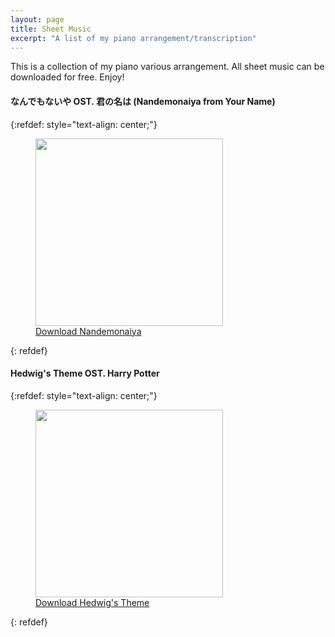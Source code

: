 ```yaml
---
layout: page
title: Sheet Music
excerpt: "A list of my piano arrangement/transcription"
---
```


This is a collection of my piano various arrangement. All sheet music
can be downloaded for free. Enjoy!


#### なんでもないや OST. 君の名は (Nandemonaiya from Your Name)

{:refdef: style="text-align: center;"}
<figure>
  <img src="{{ site.url }}/images/nandemonaiya_preview.jpg" width="300">
  <figcaption>
    <a href="http://sheet.host/sheet/yforJp">Download Nandemonaiya</a>
  </figcaption>
</figure>
{: refdef}

#### Hedwig's Theme OST. Harry Potter

{:refdef: style="text-align: center;"}
<figure>
  <img src="{{ site.url }}/images/hedwig-theme_preview.jpg" width="300">
  <figcaption>
    <a href="https://sheet.host/sheet/MtrQrR">Download Hedwig's Theme</a>
  </figcaption>
</figure>
{: refdef}
